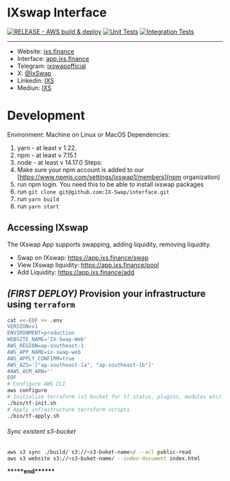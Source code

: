 # IXswap Interface

[![RELEASE - AWS build & deploy](https://github.com/IX-Swap/interface/actions/workflows/release.yaml/badge.svg?branch=main)](https://github.com/IX-Swap/interface/actions/workflows/release.yaml)
[![Unit Tests](https://github.com/IX-Swap/interface/actions/workflows/unit-tests.yaml/badge.svg)](https://github.com/IX-Swap/interface/actions/workflows/unit-tests.yaml)
[![Integration Tests](https://github.com/IX-Swap/interface/actions/workflows/integration-tests.yaml/badge.svg)](https://github.com/IX-Swap/interface/actions/workflows/integration-tests.yaml)

---

- Website: [ixs.finance](https://www.ixs.finance)
- Interface: [app.ixs.finance](https://app.ixs.finance)
- Telegram: [ixswapofficial](https://t.me/ixswapofficial)
- X: [@IxSwap](https://x.com/IxSwap)
- Linkedin: [IXS](https://www.linkedin.com/company/ixswap)
- Mediun: [IXS](https://ixswap.medium.com/)

# Development

Environment: Machine on Linux or MacOS
Dependencies:

1. yarn - at least v 1.22.
2. npm - at least v 7.15.1
3. node - at least v 14.17.0
   Steps:
4. Make sure your npm account is added to our [https://www.npmjs.com/settings/ixswap1/members](npm organization)
5. run npm login. You need this to be able to install ixswap packages
6. run `git clone git@github.com:IX-Swap/interface.git`
7. run `yarn build`
8. run `yarn start`

## Accessing IXswap

The IXswap App supports swapping, adding liquidity, removing liquidity.

- Swap on IXswap: https://app.ixs.finance/swap
- View IXswap liquidity: https://app.ixs.finance/pool
- Add Liquidity: https://app.ixs.finance/add

## _(FIRST DEPLOY)_ Provision your infrastructure using `terraform`

```bash
cat <<-EOF >> .env
VERSION=v1
ENVIRONMENT=production
WEBSITE_NAME='IX-Swap-Web'
AWS_REGION=ap-southeast-1
AWS_APP_NAME=ix-swap-web
AWS_APPLY_CONFIRM=true
AWS_AZS='["ap-southeast-1a", "ap-southeast-1b"]'
#AWS_ACM_ARN=''
EOF
# Configure AWS CLI
aws configure
# Initialize terraform (s3 bucket for tf.status, plugins, modules etc)
./bin/tf-init.sh
# Apply infrastructure terraform scripts
./bin/tf-apply.sh
```

###### Sync existent s3-bucket

```bash
aws s3 sync ./build/ s3://<s3-buket-name>/ --acl public-read
aws s3 website s3://<s3-buket-name/ --index-document index.html
```

**\*\***\***\*\***end\***\*\*\*\*\***
